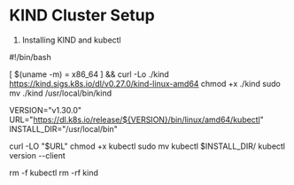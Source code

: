 # KIND Cluster Setup
1. Installing KIND and kubectl

#!/bin/bash

[ $(uname -m) = x86_64 ] && curl -Lo ./kind https://kind.sigs.k8s.io/dl/v0.27.0/kind-linux-amd64
chmod +x ./kind
sudo mv ./kind /usr/local/bin/kind

VERSION="v1.30.0"
URL="https://dl.k8s.io/release/${VERSION}/bin/linux/amd64/kubectl"
INSTALL_DIR="/usr/local/bin"

curl -LO "$URL"
chmod +x kubectl
sudo mv kubectl $INSTALL_DIR/
kubectl version --client

rm -f kubectl
rm -rf kind
